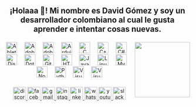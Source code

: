 <h2 align="center">¡Holaaa 👋! Mi nombre es David Gómez y soy un desarrollador colombiano al cual le gusta aprender e intentar cosas nuevas.</h2>

###

<img align="right" height="150" src="https://media1.tenor.com/m/GythNLlEJtYAAAAC/code-encoding.gif"  />

###

<div align="center">
  <img src="https://skillicons.dev/icons?i=ableton" height="30" alt="Ableton Live"  />
  <img width="12" />
  <img src="https://skillicons.dev/icons?i=au" height="30" alt="Adobe Audition"  />
  <img width="12" />
  <img src="https://skillicons.dev/icons?i=ps" height="30" alt="Adobe Photoshop"  />
  <img width="12" />
  <img src="https://skillicons.dev/icons?i=arduino" height="30" alt="Arduino"  />
  <img width="12" />
  <img src="https://skillicons.dev/icons?i=c" height="30" alt="C"  />
  <img width="12" />
  <img src="https://skillicons.dev/icons?i=cpp" height="30" alt="C++"  />
  <img width="12" />
  <img src="https://skillicons.dev/icons?i=cs" height="30" alt="C#"  />
  <img width="12" />
  <img src="https://skillicons.dev/icons?i=discord" height="30" alt="Discord"  />
  <img width="12" />
  <img src="https://skillicons.dev/icons?i=dotnet" height="30" alt="Dot Net"  />
  <img width="12" />
  <img src="https://skillicons.dev/icons?i=git" height="30" alt="Git"  />
  <img width="12" />
  <img src="https://skillicons.dev/icons?i=html" height="30" alt="HTML"  />
  <img width="12" />
  <img src="https://skillicons.dev/icons?i=js" height="30" alt="JavaScript"  />
  <img width="12" />
  <img src="https://skillicons.dev/icons?i=linux" height="30" alt="Linux"  />
  <img width="12" />
  <img src="https://skillicons.dev/icons?i=mysql" height="30" alt="MySQL"  />
  <img width="12" />
  <img src="https://skillicons.dev/icons?i=nodejs" height="30" alt="NodeJs"  />
  <img width="12" />
  <img src="https://skillicons.dev/icons?i=py" height="30" alt="Python"  />
  <img width="12" />
  <img src="https://skillicons.dev/icons?i=visualstudio" height="30" alt="Visual Studio"  />
  <img width="12" />
  <img src="https://skillicons.dev/icons?i=vscode" height="30" alt="Visual Studio Code"  />
</div>

###

<div align="center">
  <a href="https://discord.com/users/849268231813726239" target="_blank" rel="noopener noreferrer"/>
  <img src="https://img.shields.io/static/v1?message=Discord&logo=discord&label=&color=7289DA&logoColor=white&labelColor=&style=for-the-badge" height="35" alt="discord logo" target="_blank" rel="noopener noreferrer">
  <a href="https://www.facebook.com/fckinglavi" target="_blank" rel="noopener noreferrer"/>
   <img src="https://img.shields.io/static/v1?message=Facebook&logo=facebook&label=&color=1877F2&logoColor=white&labelColor=&style=for-the-badge" height="35" alt="facebook logo"  />
  <a href="mailto:dagomez123456789@yahoo.com" target="_blank" rel="noopener noreferrer"/>
   <img src="https://img.shields.io/static/v1?message=Gmail&logo=gmail&label=&color=D14836&logoColor=white&labelColor=&style=for-the-badge" height="35" alt="gmail logo"/>
  <a href="https://www.instagram.com/fuckinglavi/" target="_blank" rel="noopener noreferrer"/> 
  <img src="https://img.shields.io/static/v1?message=Instagram&logo=instagram&label=&color=E4405F&logoColor=white&labelColor=&style=for-the-badge" height="35" alt="instagram logo"  />
  <a href="https://media.tenor.com/TJicZOwgagUAAAAC/its-not-ready-yet-leonardo-da-vinci.gif" target="_blank" rel="noopener noreferrer"/>
   <img src="https://img.shields.io/static/v1?message=LinkedIn&logo=linkedin&label=&color=0077B5&logoColor=white&labelColor=&style=for-the-badge" height="35" alt="linkedin logo"  />
  <a href="https://wa.me/+573183586583" target="_blank" rel="noopener noreferrer"/>
   <img src="https://img.shields.io/static/v1?message=Whatsapp&logo=whatsapp&label=&color=25D366&logoColor=white&labelColor=&style=for-the-badge" height="35" alt="whatsapp logo"  />
  <a href="https://www.youtube.com/@Lavi1" target="_blank" rel="noopener noreferrer" />
   <img src="https://img.shields.io/static/v1?message=Youtube&logo=youtube&label=&color=FF0000&logoColor=white&labelColor=&style=for-the-badge" height="35" alt="youtube logo"  />
  <a href="https://media.tenor.com/TJicZOwgagUAAAAC/its-not-ready-yet-leonardo-da-vinci.gif"/>
   <img src="https://img.shields.io/static/v1?message=Slack&logo=slack&label=&color=4A154B&logoColor=white&labelColor=&style=for-the-badge" height="35" alt="slack logo" />
</div>
